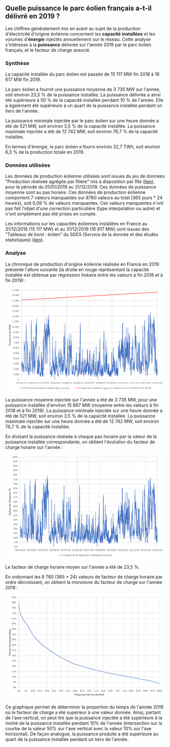 ## Quelle puissance le parc éolien français a-t-il délivré en 2019 ?

Les chiffres généralement mis en avant au sujet de la production d'électricité d'origine éolienne concernent les **capacité installées** et les volumes d'**énergie** injectés annuellement sur le réseau. Cette analyse s'intéresse à la **puissance** délivrée sur l'année 2019 par le parc éolien français, et le facteur de charge associé.

### Synthèse

La capacité installée du parc éolien est passée de 15 117 MW fin 2018 à 16 617 MW fin 2019.

Le parc éolien a fournit une puissance moyenne de 3 735 MW sur l'année, soit environ 23,5 % de la puissance installée. La puissance délivrée a ainsi été supérieure à 50 % de la capacité installée pendant 10 % de l'année. Elle a également été supérieure à un quart de la puissance installée pendant un tiers de l'année.

La puissance minimale injectée par le parc éolien sur une heure donnée a été de 521 MW, soit environ 3,5 % de la capacité installée. La puissance maximale injectée a été de 12 742 MW, soit environ 76,7 % de la capacité installée.

En termes d'énergie, le parc éolien a fourni environ 32,7 TWh, soit environ 6,3 % de la production totale en 2019.

### Données utilisées

Les données de production éolienne utilisées sont issues du jeu de données "Production réalisée agrégée par filière" mis à disposition par Rte ([lien](https://www.services-rte.com/fr/visualisez-les-donnees-publiees-par-rte/production-realisee-agregee-par-filiere.html)), pour la période du 01/01/2019 au 31/12/2019. Ces données de puissance moyenne sont au pas horaire. Ces données de production éolienne comportent 7 valeurs manquantes sur 8760 valeurs au total (365 jours * 24 heures), soit 0,08 % de valeurs manquantes. Ces valeurs manquantes n'ont pas fait l'objet d'une correction particulière (type interpolation ou autre) et n'ont simplement pas été prises en compte.

Les informations sur les capacités éoliennes installées en France au 31/12/2018 (15 117 MW) et au 31/12/2019 (16 617 MW) sont issues des "Tableaux de bord : éolien" du SDES (Service de la donnée et des études statistiques) ([lien](https://www.statistiques.developpement-durable.gouv.fr/tableau-de-bord-eolien-deuxieme-trimestre-2020?rubrique=21&dossier=172)).

### Analyse

La chronique de production d'origine éolienne réalisée en France en 2019 présente l'allure suivante (la droite en rouge représentant la capacité installée est obtenue par régression linéaire entre les valeurs à fin 2018 et à fin 2019) :

![production_eolienne_france_2019](images/production_eolienne_france_2019.png)

La puissance moyenne injectée sur l'année a été de 3 735 MW, pour une puissance installée d'environ 15 867 MW (moyenne entre les valeurs à fin 2018 et à fin 2019). La puissance minimale injectée sur une heure donnée a été de 521 MW, soit environ 3,5 % de la capacité installée. La puissance maximale injectée sur une heure donnée a été de 12 742 MW, soit environ 76,7 % de la capacité installée.

En divisant la puissance réalisée à chaque pas horaire par la valeur de la puissance installée correspondante, on obtient l'évolution du facteur de charge horaire sur l'année :

![facteur_de_charge_eolien_france_2019](images/facteur_de_charge_eolien_france_2019.png)

Le facteur de charge horaire moyen sur l'année a été de 23,5 %.

En ordonnant les 8 760 (365 * 24) valeurs de facteur de charge horaire par ordre décroissant, on obtient la monotone du facteur de charge sur l'année 2019 :

![monotone_facteur_charge_eolien_france_2019](images/monotone_facteur_charge_eolien_france_2019.png)

Ce graphique permet de déterminer la proportion du temps de l'année 2019 où le facteur de charge a été supérieur à une valeur donnée. Ainsi, partant de l'axe vertical, on peut lire que la puissance injectée a été supérieure à la moitié de la puissance installée pendant 10% de l'année (intersection sur la courbe de la valeur 50% sur l'axe vertical avec la valeur 10% sur l'axe horizontal). De façon analogue, la puissance produite a été supérieure au quart de la puissance installée pendant un tiers de l'année.
